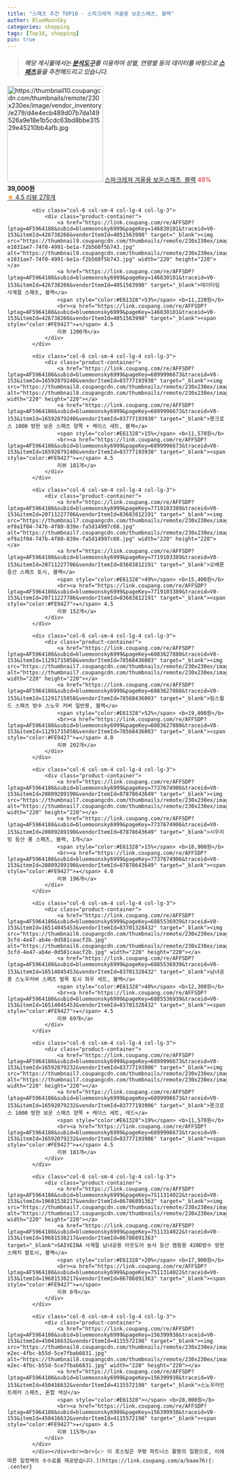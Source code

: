 ```yaml
---
title: "스패츠 추천 TOP10 - 스파크레져 겨울용 보온스패츠, 블랙"
author: BlueMoonSky
categories: shopping
tags: [Top10, shopping]
pin: true
---
```


> ##### 해당 게시물에서는 [**분석도구**](https://itemscout.io/)를 이용하여 **성별**, **연령별** 등의 데이터를 바탕으로 [**스패츠**](https://link.coupang.com/a/baae76)들을 추천해드리고 있습니다.
<div class="container"><div class="row">
            <div class="col-6 col-sm-4 col-lg-4 col-lg-3">
                <div class="product-container">
                    <a href="https://link.coupang.com/re/AFFSDP?lptag=AF5964186&subid=bluemoonsky6999&pageKey=50434284&traceid=V0-153&itemId=177777488&vendorItemId=3424904670" target="_blank"><img src="https://thumbnail10.coupangcdn.com/thumbnails/remote/230x230ex/image/vendor_inventory/e279/d4e4ecb489d07b7da149526a9e18e1b5cdc63bd8bbe31529e45210bb4afb.jpg" alt="https://thumbnail10.coupangcdn.com/thumbnails/remote/230x230ex/image/vendor_inventory/e279/d4e4ecb489d07b7da149526a9e18e1b5cdc63bd8bbe31529e45210bb4afb.jpg" width="220" height="220"></a>
                    <a href="https://link.coupang.com/re/AFFSDP?lptag=AF5964186&subid=bluemoonsky6999&pageKey=50434284&traceid=V0-153&itemId=177777488&vendorItemId=3424904670" target="_blank">스파크레져 겨울용 보온스패츠, 블랙</a>
                    <span style="color:#E61328">49%</span> <b>39,000원</b>
                    <br><a href="https://link.coupang.com/re/AFFSDP?lptag=AF5964186&subid=bluemoonsky6999&pageKey=50434284&traceid=V0-153&itemId=177777488&vendorItemId=3424904670" target="_blank"><span style="color:#FE9427">★</span> 4.5
                    리뷰 278개</a>
                </div>
            </div>
            
            <div class="col-6 col-sm-4 col-lg-4 col-lg-3">
                <div class="product-container">
                    <a href="https://link.coupang.com/re/AFFSDP?lptag=AF5964186&subid=bluemoonsky6999&pageKey=146830101&traceid=V0-153&itemId=426738266&vendorItemId=4051563998" target="_blank"><img src="https://thumbnail9.coupangcdn.com/thumbnails/remote/230x230ex/image/retail/images/3052114478567140-e1031ae7-74f0-4991-be1a-f2b560f5b743.jpg" alt="https://thumbnail9.coupangcdn.com/thumbnails/remote/230x230ex/image/retail/images/3052114478567140-e1031ae7-74f0-4991-be1a-f2b560f5b743.jpg" width="220" height="220"></a>
                    <a href="https://link.coupang.com/re/AFFSDP?lptag=AF5964186&subid=bluemoonsky6999&pageKey=146830101&traceid=V0-153&itemId=426738266&vendorItemId=4051563998" target="_blank">데이타임 사계절 스패츠, 블랙</a>
                    <span style="color:#E61328">53%</span> <b>11,220원</b>
                    <br><a href="https://link.coupang.com/re/AFFSDP?lptag=AF5964186&subid=bluemoonsky6999&pageKey=146830101&traceid=V0-153&itemId=426738266&vendorItemId=4051563998" target="_blank"><span style="color:#FE9427">★</span> 4.5
                    리뷰 1200개</a>
                </div>
            </div>
            
            <div class="col-6 col-sm-4 col-lg-4 col-lg-3">
                <div class="product-container">
                    <a href="https://link.coupang.com/re/AFFSDP?lptag=AF5964186&subid=bluemoonsky6999&pageKey=6899996673&traceid=V0-153&itemId=16592079240&vendorItemId=83777193930" target="_blank"><img src="https://thumbnail8.coupangcdn.com/thumbnails/remote/230x230ex/image/rs_quotation_api/jtrqaeip/bbb356399abb4659b8dea151f2fea4bc.jpg" alt="https://thumbnail8.coupangcdn.com/thumbnails/remote/230x230ex/image/rs_quotation_api/jtrqaeip/bbb356399abb4659b8dea151f2fea4bc.jpg" width="220" height="220"></a>
                    <a href="https://link.coupang.com/re/AFFSDP?lptag=AF5964186&subid=bluemoonsky6999&pageKey=6899996673&traceid=V0-153&itemId=16592079240&vendorItemId=83777193930" target="_blank">몽크로스 1000 방한 보온 스패츠 양쪽 + 케이스 세트, 블랙</a>
                    <span style="color:#E61328">15%</span> <b>11,570원</b>
                    <br><a href="https://link.coupang.com/re/AFFSDP?lptag=AF5964186&subid=bluemoonsky6999&pageKey=6899996673&traceid=V0-153&itemId=16592079240&vendorItemId=83777193930" target="_blank"><span style="color:#FE9427">★</span> 4.5
                    리뷰 181개</a>
                </div>
            </div>
            
            <div class="col-6 col-sm-4 col-lg-4 col-lg-3">
                <div class="product-container">
                    <a href="https://link.coupang.com/re/AFFSDP?lptag=AF5964186&subid=bluemoonsky6999&pageKey=7719103389&traceid=V0-153&itemId=20711227786&vendorItemId=83683812191" target="_blank"><img src="https://thumbnail7.coupangcdn.com/thumbnails/remote/230x230ex/image/retail/images/1658513665109106-ef9a1f04-747b-4f80-839e-fa5d14997c68.jpg" alt="https://thumbnail7.coupangcdn.com/thumbnails/remote/230x230ex/image/retail/images/1658513665109106-ef9a1f04-747b-4f80-839e-fa5d14997c68.jpg" width="220" height="220"></a>
                    <a href="https://link.coupang.com/re/AFFSDP?lptag=AF5964186&subid=bluemoonsky6999&pageKey=7719103389&traceid=V0-153&itemId=20711227786&vendorItemId=83683812191" target="_blank">오베론 등산 스패츠 토시, 블랙</a>
                    <span style="color:#E61328">49%</span> <b>15,400원</b>
                    <br><a href="https://link.coupang.com/re/AFFSDP?lptag=AF5964186&subid=bluemoonsky6999&pageKey=7719103389&traceid=V0-153&itemId=20711227786&vendorItemId=83683812191" target="_blank"><span style="color:#FE9427">★</span> 4.5
                    리뷰 152개</a>
                </div>
            </div>
            
            <div class="col-6 col-sm-4 col-lg-4 col-lg-3">
                <div class="product-container">
                    <a href="https://link.coupang.com/re/AFFSDP?lptag=AF5964186&subid=bluemoonsky6999&pageKey=6083627880&traceid=V0-153&itemId=11291715058&vendorItemId=78568436003" target="_blank"><img src="https://thumbnail7.coupangcdn.com/thumbnails/remote/230x230ex/image/rs_quotation_api/xm96iqpi/f35e43189c5146f3b6673121c0e3fefa.jpg" alt="https://thumbnail7.coupangcdn.com/thumbnails/remote/230x230ex/image/rs_quotation_api/xm96iqpi/f35e43189c5146f3b6673121c0e3fefa.jpg" width="220" height="220"></a>
                    <a href="https://link.coupang.com/re/AFFSDP?lptag=AF5964186&subid=bluemoonsky6999&pageKey=6083627880&traceid=V0-153&itemId=11291715058&vendorItemId=78568436003" target="_blank">림스월드 스패츠 방수 스노우 커버 일반용, 블랙</a>
                    <span style="color:#E61328">52%</span> <b>19,800원</b>
                    <br><a href="https://link.coupang.com/re/AFFSDP?lptag=AF5964186&subid=bluemoonsky6999&pageKey=6083627880&traceid=V0-153&itemId=11291715058&vendorItemId=78568436003" target="_blank"><span style="color:#FE9427">★</span> 4.0
                    리뷰 202개</a>
                </div>
            </div>
            
            <div class="col-6 col-sm-4 col-lg-4 col-lg-3">
                <div class="product-container">
                    <a href="https://link.coupang.com/re/AFFSDP?lptag=AF5964186&subid=bluemoonsky6999&pageKey=7737674906&traceid=V0-153&itemId=20809289190&vendorItemId=87878643649" target="_blank"><img src="https://thumbnail7.coupangcdn.com/thumbnails/remote/230x230ex/image/vendor_inventory/035f/67b7abaab1ab64d752a9fca4481c0c5fa92be544ceb83d847f6b3f330412.jpg" alt="https://thumbnail7.coupangcdn.com/thumbnails/remote/230x230ex/image/vendor_inventory/035f/67b7abaab1ab64d752a9fca4481c0c5fa92be544ceb83d847f6b3f330412.jpg" width="220" height="220"></a>
                    <a href="https://link.coupang.com/re/AFFSDP?lptag=AF5964186&subid=bluemoonsky6999&pageKey=7737674906&traceid=V0-153&itemId=20809289190&vendorItemId=87878643649" target="_blank">시우리빙 등산 롱 스패츠, 블랙, 1개</a>
                    <span style="color:#E61328">15%</span> <b>10,900원</b>
                    <br><a href="https://link.coupang.com/re/AFFSDP?lptag=AF5964186&subid=bluemoonsky6999&pageKey=7737674906&traceid=V0-153&itemId=20809289190&vendorItemId=87878643649" target="_blank"><span style="color:#FE9427">★</span> 4.0
                    리뷰 196개</a>
                </div>
            </div>
            
            <div class="col-6 col-sm-4 col-lg-4 col-lg-3">
                <div class="product-container">
                    <a href="https://link.coupang.com/re/AFFSDP?lptag=AF5964186&subid=bluemoonsky6999&pageKey=6885536939&traceid=V0-153&itemId=16514045453&vendorItemId=83701328432" target="_blank"><img src="https://thumbnail6.coupangcdn.com/thumbnails/remote/230x230ex/image/retail/images/2022/11/01/17/5/efaa8b70-3cfd-4e47-ab4e-0d581caacf2b.jpg" alt="https://thumbnail6.coupangcdn.com/thumbnails/remote/230x230ex/image/retail/images/2022/11/01/17/5/efaa8b70-3cfd-4e47-ab4e-0d581caacf2b.jpg" width="220" height="220"></a>
                    <a href="https://link.coupang.com/re/AFFSDP?lptag=AF5964186&subid=bluemoonsky6999&pageKey=6885536939&traceid=V0-153&itemId=16514045453&vendorItemId=83701328432" target="_blank">남녀공용 스노우커버 스패츠 발목 토시 좌우 세트, 블랙</a>
                    <span style="color:#E61328">40%</span> <b>12,300원</b>
                    <br><a href="https://link.coupang.com/re/AFFSDP?lptag=AF5964186&subid=bluemoonsky6999&pageKey=6885536939&traceid=V0-153&itemId=16514045453&vendorItemId=83701328432" target="_blank"><span style="color:#FE9427">★</span> 4.5
                    리뷰 69개</a>
                </div>
            </div>
            
            <div class="col-6 col-sm-4 col-lg-4 col-lg-3">
                <div class="product-container">
                    <a href="https://link.coupang.com/re/AFFSDP?lptag=AF5964186&subid=bluemoonsky6999&pageKey=6899996673&traceid=V0-153&itemId=16592079232&vendorItemId=83777193906" target="_blank"><img src="https://thumbnail7.coupangcdn.com/thumbnails/remote/230x230ex/image/rs_quotation_api/ob8tp9ya/82c0a8d257b746c0b7640a7d7a692143.jpg" alt="https://thumbnail7.coupangcdn.com/thumbnails/remote/230x230ex/image/rs_quotation_api/ob8tp9ya/82c0a8d257b746c0b7640a7d7a692143.jpg" width="220" height="220"></a>
                    <a href="https://link.coupang.com/re/AFFSDP?lptag=AF5964186&subid=bluemoonsky6999&pageKey=6899996673&traceid=V0-153&itemId=16592079232&vendorItemId=83777193906" target="_blank">몽크로스 1000 방한 보온 스패츠 양쪽 + 케이스 세트, 레드</a>
                    <span style="color:#E61328">19%</span> <b>11,570원</b>
                    <br><a href="https://link.coupang.com/re/AFFSDP?lptag=AF5964186&subid=bluemoonsky6999&pageKey=6899996673&traceid=V0-153&itemId=16592079232&vendorItemId=83777193906" target="_blank"><span style="color:#FE9427">★</span> 4.5
                    리뷰 181개</a>
                </div>
            </div>
            
            <div class="col-6 col-sm-4 col-lg-4 col-lg-3">
                <div class="product-container">
                    <a href="https://link.coupang.com/re/AFFSDP?lptag=AF5964186&subid=bluemoonsky6999&pageKey=7511314022&traceid=V0-153&itemId=19681538217&vendorItemId=86786891363" target="_blank"><img src="https://thumbnail7.coupangcdn.com/thumbnails/remote/230x230ex/image/vendor_inventory/ec05/85c225bf5738ac1f891ed46a0fb898e5685ad978a3704c9203e2177f8741.jpg" alt="https://thumbnail7.coupangcdn.com/thumbnails/remote/230x230ex/image/vendor_inventory/ec05/85c225bf5738ac1f891ed46a0fb898e5685ad978a3704c9203e2177f8741.jpg" width="220" height="220"></a>
                    <a href="https://link.coupang.com/re/AFFSDP?lptag=AF5964186&subid=bluemoonsky6999&pageKey=7511314022&traceid=V0-153&itemId=19681538217&vendorItemId=86786891363" target="_blank">SAIVEINA 사계절 남녀공용 아웃도어 농사 등산 캠핑용 420D방수 방한 스페치 발토시, 블랙</a>
                    <span style="color:#E61328">20%</span> <b>17,900원</b>
                    <br><a href="https://link.coupang.com/re/AFFSDP?lptag=AF5964186&subid=bluemoonsky6999&pageKey=7511314022&traceid=V0-153&itemId=19681538217&vendorItemId=86786891363" target="_blank"><span style="color:#FE9427">★</span> 
                    리뷰 0개</a>
                </div>
            </div>
            
            <div class="col-6 col-sm-4 col-lg-4 col-lg-3">
                <div class="product-container">
                    <a href="https://link.coupang.com/re/AFFSDP?lptag=AF5964186&subid=bluemoonsky6999&pageKey=156399938&traceid=V0-153&itemId=450416632&vendorItemId=4115572198" target="_blank"><img src="https://thumbnail8.coupangcdn.com/thumbnails/remote/230x230ex/image/retail/images/2018/11/06/17/8/792ddfb1-e2ec-4fbc-b55d-5ce7fbab6831.jpg" alt="https://thumbnail8.coupangcdn.com/thumbnails/remote/230x230ex/image/retail/images/2018/11/06/17/8/792ddfb1-e2ec-4fbc-b55d-5ce7fbab6831.jpg" width="220" height="220"></a>
                    <a href="https://link.coupang.com/re/AFFSDP?lptag=AF5964186&subid=bluemoonsky6999&pageKey=156399938&traceid=V0-153&itemId=450416632&vendorItemId=4115572198" target="_blank">스노우라인 트래커 스패츠, 혼합 색상</a>
                    <span style="color:#E61328"></span> <b>28,000원</b>
                    <br><a href="https://link.coupang.com/re/AFFSDP?lptag=AF5964186&subid=bluemoonsky6999&pageKey=156399938&traceid=V0-153&itemId=450416632&vendorItemId=4115572198" target="_blank"><span style="color:#FE9427">★</span> 4.5
                    리뷰 115개</a>
                </div>
            </div>
            </div></div><br><br>[👉 이 포스팅은 쿠팡 파트너스 활동의 일환으로, 이에 따른 일정액의 수수료를 제공받습니다.](https://link.coupang.com/a/baae76){: .center}